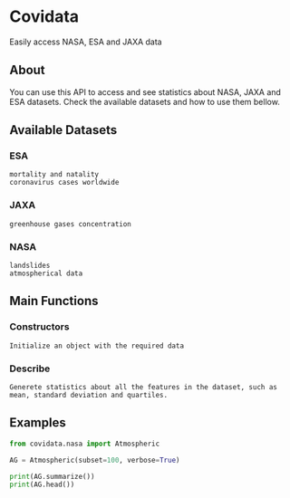 # Covidata

Easily access NASA, ESA and JAXA data

## About

You can use this API to access and see statistics about NASA, JAXA and ESA datasets. Check the available datasets and how to use them bellow.

## Available Datasets
### ESA
    mortality and natality
    coronavirus cases worldwide

### JAXA
    greenhouse gases concentration

### NASA
    landslides
    atmospherical data

## Main Functions
### Constructors
    Initialize an object with the required data

### Describe
    Generete statistics about all the features in the dataset, such as mean, standard deviation and quartiles.

## Examples
```python
from covidata.nasa import Atmospheric

AG = Atmospheric(subset=100, verbose=True)

print(AG.summarize())
print(AG.head())
```
